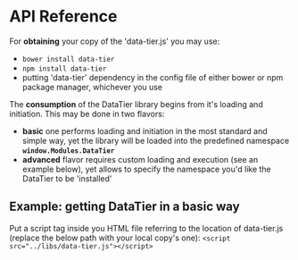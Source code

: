 API Reference
=============

For <b>obtaining</b> your copy of the 'data-tier.js' you may use:
<ul>
	<li><code>bower install data-tier</code></li>
	<li><code>npm install data-tier</code></li>
	<li>putting 'data-tier' dependency in the config file of either bower or npm package manager, whichever you use</li>
</ul>

The <b>consumption</b> of the DataTier library begins from it's loading and initiation. This may be done in two flavors:
<ul>
	<li><b>basic</b> one performs loading and initiation in the most standard and simple way, yet the library will be loaded into the predefined namespace <code><b>window.Modules.DataTier</b></code></li>
	<li><b>advanced</b> flavor requires custom loading and execution (see an example below), yet allows to specify the namespace you'd like the DataTier to be 'installed'</li>
</ul>

Example: getting DataTier in a basic way
----------------------------------------

Put a script tag inside you HTML file referring to the location of data-tier.js (replace the below path with your local copy's one):
<code>&lt;script src="../libs/data-tier.js"&gt;&lt;/script&gt;</code>